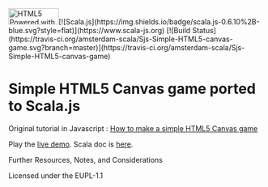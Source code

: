 <a href="http://www.w3.org/html/logo/">
<img src="https://www.w3.org/html/logo/badge/html5-badge-h-css3-graphics-semantics.png" width="99" height="32" alt="HTML5 Powered with CSS3 / Styling, Graphics, 3D &amp; Effects, and Semantics" title="HTML5 Powered with CSS3 / Styling, Graphics, 3D &amp; Effects, and Semantics"></a>[![Scala.js](https://img.shields.io/badge/scala.js-0.6.10%2B-blue.svg?style=flat)](https://www.scala-js.org)
[![Build Status](https://travis-ci.org/amsterdam-scala/Sjs-Simple-HTML5-canvas-game.svg?branch=master)](https://travis-ci.org/amsterdam-scala/Sjs-Simple-HTML5-canvas-game)

# Simple HTML5 Canvas game ported to Scala.js

Original tutorial in Javascript :
[How to make a simple HTML5 Canvas game](http://www.lostdecadegames.com/how-to-make-a-simple-html5-canvas-game/)

Play the [live demo](http://goo.gl/oqSFCa). Scala doc is [here](https://amsterdam-scala.github.io/Sjs-Simple-HTML5-canvas-game/docs/api/index.html#nl.amsscala.package). 

Further Resources, Notes, and Considerations

Licensed under the EUPL-1.1
